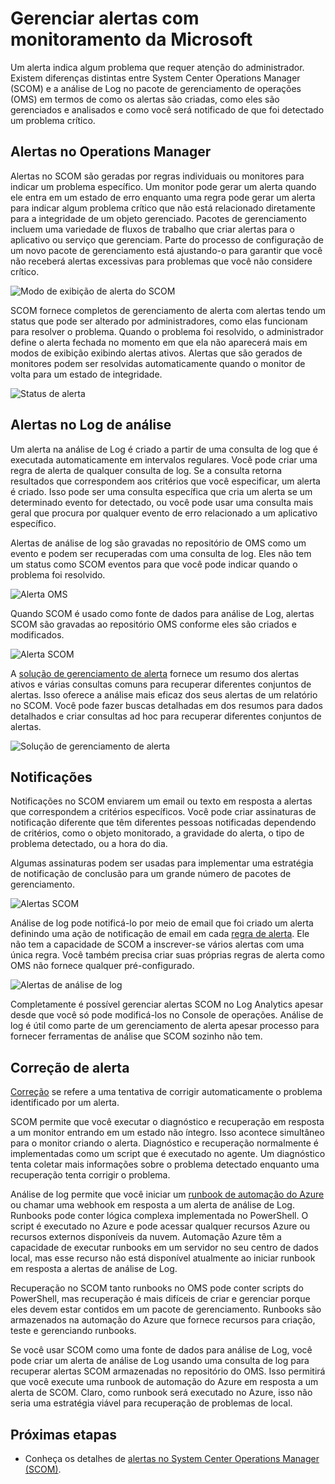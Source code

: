 <properties 
   pageTitle="O alerta de gerenciamento no Microsoft monitoramento produtos | Microsoft Azure"
   description="Um alerta indica algum problema que requer atenção do administrador.  Este artigo descreve as diferenças em como os alertas sejam criadas e gerenciadas no System Center Operations Manager (SCOM) e a análise de Log e fornece práticas recomendadas ao aproveitar os dois produtos para uma estratégia de gerenciamento de alerta híbrida." 
   services="operations-management-suite"
   documentationCenter=""
   authors="bwren"
   manager="jwhit"
   editor="tysonn" />
<tags 
   ms.service="operations-management-suite"
   ms.devlang="na"
   ms.topic="article"
   ms.tgt_pltfrm="na"
   ms.workload="infrastructure-services"
   ms.date="09/06/2016"
   ms.author="bwren" />

# <a name="managing-alerts-with-microsoft-monitoring"></a>Gerenciar alertas com monitoramento da Microsoft 

Um alerta indica algum problema que requer atenção do administrador.  Existem diferenças distintas entre System Center Operations Manager (SCOM) e a análise de Log no pacote de gerenciamento de operações (OMS) em termos de como os alertas são criadas, como eles são gerenciados e analisados e como você será notificado de que foi detectado um problema crítico.

## <a name="alerts-in-operations-manager"></a>Alertas no Operations Manager
Alertas no SCOM são geradas por regras individuais ou monitores para indicar um problema específico.  Um monitor pode gerar um alerta quando ele entra em um estado de erro enquanto uma regra pode gerar um alerta para indicar algum problema crítico que não está relacionado diretamente para a integridade de um objeto gerenciado.  Pacotes de gerenciamento incluem uma variedade de fluxos de trabalho que criar alertas para o aplicativo ou serviço que gerenciam.  Parte do processo de configuração de um novo pacote de gerenciamento está ajustando-o para garantir que você não receberá alertas excessivas para problemas que você não considere crítico.

![Modo de exibição de alerta do SCOM](media/operations-management-suite-monitoring-alerts/scom-alert-view.png)

SCOM fornece completos de gerenciamento de alerta com alertas tendo um status que pode ser alterado por administradores, como elas funcionam para resolver o problema.  Quando o problema foi resolvido, o administrador define o alerta fechada no momento em que ela não aparecerá mais em modos de exibição exibindo alertas ativos.  Alertas que são gerados de monitores podem ser resolvidas automaticamente quando o monitor de volta para um estado de integridade.

![Status de alerta](media/operations-management-suite-monitoring-alerts/scom-alert-status.png)

## <a name="alerts-in-log-analytics"></a>Alertas no Log de análise
Um alerta na análise de Log é criado a partir de uma consulta de log que é executada automaticamente em intervalos regulares.  Você pode criar uma regra de alerta de qualquer consulta de log.  Se a consulta retorna resultados que correspondem aos critérios que você especificar, um alerta é criado.  Isso pode ser uma consulta específica que cria um alerta se um determinado evento for detectado, ou você pode usar uma consulta mais geral que procura por qualquer evento de erro relacionado a um aplicativo específico.

Alertas de análise de log são gravadas no repositório de OMS como um evento e podem ser recuperadas com uma consulta de log.  Eles não tem um status como SCOM eventos para que você pode indicar quando o problema foi resolvido.

![Alerta OMS](media/operations-management-suite-monitoring-alerts/oms-alert.png)

Quando SCOM é usado como fonte de dados para análise de Log, alertas SCOM são gravadas ao repositório OMS conforme eles são criados e modificados.  

![Alerta SCOM](media/operations-management-suite-monitoring-alerts/scom-alert.png)

A [solução de gerenciamento de alerta](http://technet.microsoft.com/library/mt484092.aspx) fornece um resumo dos alertas ativos e várias consultas comuns para recuperar diferentes conjuntos de alertas.  Isso oferece a análise mais eficaz dos seus alertas de um relatório no SCOM.  Você pode fazer buscas detalhadas em dos resumos para dados detalhados e criar consultas ad hoc para recuperar diferentes conjuntos de alertas.

![Solução de gerenciamento de alerta](media/operations-management-suite-monitoring-alerts/alert-management.png)

## <a name="notifications"></a>Notificações
Notificações no SCOM enviarem um email ou texto em resposta a alertas que correspondem a critérios específicos.  Você pode criar assinaturas de notificação diferente que têm diferentes pessoas notificadas dependendo de critérios, como o objeto monitorado, a gravidade do alerta, o tipo de problema detectado, ou a hora do dia.

Algumas assinaturas podem ser usadas para implementar uma estratégia de notificação de conclusão para um grande número de pacotes de gerenciamento.

![Alertas SCOM](media/operations-management-suite-monitoring-alerts/alerts-overview-scom.png)

Análise de log pode notificá-lo por meio de email que foi criado um alerta definindo uma ação de notificação de email em cada [regra de alerta](http://technet.microsoft.com/library/mt614775.aspx).  Ele não tem a capacidade de SCOM a inscrever-se vários alertas com uma única regra.  Você também precisa criar suas próprias regras de alerta como OMS não fornece qualquer pré-configurado.

![Alertas de análise de log](media/operations-management-suite-monitoring-alerts/alerts-overview-oms.png)

Completamente é possível gerenciar alertas SCOM no Log Analytics apesar desde que você só pode modificá-los no Console de operações.  Análise de log é útil como parte de um gerenciamento de alerta apesar processo para fornecer ferramentas de análise que SCOM sozinho não tem.

## <a name="alert-remediation"></a>Correção de alerta
[Correção](http://technet.microsoft.com/library/mt614775.aspx) se refere a uma tentativa de corrigir automaticamente o problema identificado por um alerta.
  
SCOM permite que você executar o diagnóstico e recuperação em resposta a um monitor entrando em um estado não íntegro.  Isso acontece simultâneo para o monitor criando o alerta.  Diagnóstico e recuperação normalmente é implementadas como um script que é executado no agente.  Um diagnóstico tenta coletar mais informações sobre o problema detectado enquanto uma recuperação tenta corrigir o problema.

Análise de log permite que você iniciar um [runbook de automação do Azure](https://azure.microsoft.com/documentation/services/automation/) ou chamar uma webhook em resposta a um alerta de análise de Log.  Runbooks pode conter lógica complexa implementada no PowerShell.  O script é executado no Azure e pode acessar qualquer recursos Azure ou recursos externos disponíveis da nuvem.  Automação Azure têm a capacidade de executar runbooks em um servidor no seu centro de dados local, mas esse recurso não está disponível atualmente ao iniciar runbook em resposta a alertas de análise de Log.

Recuperação no SCOM tanto runbooks no OMS pode conter scripts do PowerShell, mas recuperação é mais difíceis de criar e gerenciar porque eles devem estar contidos em um pacote de gerenciamento.  Runbooks são armazenados na automação do Azure que fornece recursos para criação, teste e gerenciando runbooks.

Se você usar SCOM como uma fonte de dados para análise de Log, você pode criar um alerta de análise de Log usando uma consulta de log para recuperar alertas SCOM armazenadas no repositório do OMS.  Isso permitirá que você execute uma runbook de automação do Azure em resposta a um alerta de SCOM.  Claro, como runbook será executado no Azure, isso não seria uma estratégia viável para recuperação de problemas de local.

## <a name="next-steps"></a>Próximas etapas

- Conheça os detalhes de [alertas no System Center Operations Manager (SCOM)](https://technet.microsoft.com/library/hh212913.aspx).